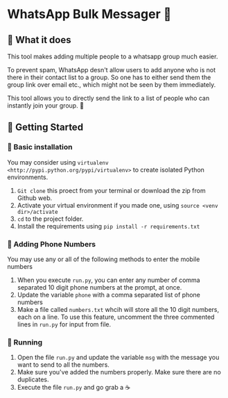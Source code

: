 # WhatsApp Bulk Messager :loudspeaker:

## :dart: What it does 
This tool makes adding multiple people to a whatsapp group much easier. 

To prevent spam, WhatsApp desn't allow users to add anyone who is not there in their contact list to a group. So one has to either send them the group link over email etc., which might not be seen by them immediately. 

This tool allows you to directly send the link to a list of people who can instantly join your group. :tada:

## :rocket: Getting Started 

### :walking: Basic installation 

You may consider using `virtualenv <http://pypi.python.org/pypi/virtualenv>` to create isolated Python environments.

1. `Git clone` this proect from your terminal or download the zip from Github web.
2. Activate your virtual environment if you made one, using 
  `source <venv dir>/activate`
3. `cd` to the project folder.
4. Install the requirements using `pip install -r requirements.txt`

### :iphone: Adding Phone Numbers

You may use any or all of the following methods to enter the mobile numbers

1. When you execute `run.py`, you can enter any number of comma separated 10 digit phone numbers at the prompt, at once.
2. Update the variable `phone` with a comma separated list of phone numbers
3. Make a file called `numbers.txt` whcih will store all the 10 digit numbers, each on a line. To use this feature, uncomment the three commented lines in `run.py` for input from file.

### :running: Running

1. Open the file `run.py` and update the variable `msg` with the message you want to send to all the numbers.
2. Make sure you've added the numbers properly. Make sure there are no duplicates.
3. Execute the file `run.py` and go grab a :coffee:
